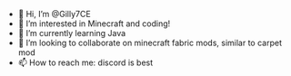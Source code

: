 - 👋 Hi, I’m @Gilly7CE
- 👀 I’m interested in Minecraft and coding!
- 🌱 I’m currently learning Java
- 💞️ I’m looking to collaborate on minecraft fabric mods, similar to carpet mod
- 📫 How to reach me: discord is best

<!---
Gilly7CE/Gilly7CE is a ✨ special ✨ repository because its `README.md` (this file) appears on your GitHub profile.
You can click the Preview link to take a look at your changes.
--->
